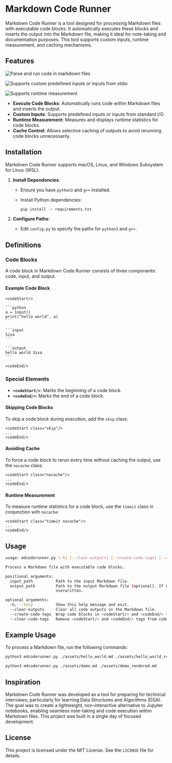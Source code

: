 # Markdown Code Runner

Markdown Code Runner is a tool designed for processing Markdown files with executable code blocks. It automatically executes these blocks and inserts the output into the Markdown file, making it ideal for note-taking and documentation purposes. This tool supports custom inputs, runtime measurement, and caching mechanisms.

## Features

![Parse and run code in markdown files](assets/imgs/demo1.png)

![Supports custom predefined inputs or inputs from stdio](assets/imgs/demo2.png)

![Supports runtime measurement](assets/imgs/timeit.jpeg)

- **Execute Code Blocks**: Automatically runs code within Markdown files and inserts the output.
- **Custom Inputs**: Supports predefined inputs or inputs from standard I/O.
- **Runtime Measurement**: Measures and displays runtime statistics for code blocks.
- **Cache Control**: Allows selective caching of outputs to avoid rerunning code blocks unnecessarily.

## Installation

Markdown Code Runner supports macOS, Linux, and Windows Subsystem for Linux (WSL).

1. **Install Dependencies**:

   - Ensure you have `python3` and `g++` installed.
   - Install Python dependencies:

     ```bash
     pip install -r requirements.txt
     ```
2. **Configure Paths**:

   - Edit `config.py` to specify the paths for `python3` and `g++`.

## Definitions

### Code Blocks

A code block in Markdown Code Runner consists of three components: code, input, and output.

#### Example Code Block

````
<codeStart/>

```python
a = input()
print("hello world", a)
```

```input
Siva
```

```output
hello world Siva
```

<codeEnd/>
````

### Special Elements

- **`<codeStart/>`**: Marks the beginning of a code block.
- **`<codeEnd/>`**: Marks the end of a code block.

#### Skipping Code Blocks

To skip a code block during execution, add the `skip` class:

```
<codeStart class="skip"/>
...
<codeEnd/>
```

#### Avoiding Cache

To force a code block to rerun every time without caching the output, use the `nocache` class:

```
<codeStart class="nocache"/>
...
<codeEnd/>
```

#### Runtime Measurement

To measure runtime statistics for a code block, use the `timeit` class in conjunction with `nocache`:

```
<codeStart class="timeit nocache"/>
...
<codeEnd/>
```

## Usage

```bash
usage: mdcoderunner.py [-h] [--clear-outputs] [--create-code-tags] [--clear-code-tags] input_path [output_path]

Process a Markdown file with executable code blocks.

positional arguments:
  input_path          Path to the input Markdown file.
  output_path         Path to the output Markdown file (optional). If not provided, the input file will be
                      overwritten.

optional arguments:
  -h, --help          Show this help message and exit.
  --clear-outputs     Clear all code outputs in the Markdown file.
  --create-code-tags  Wrap code blocks in <codeStart/> and <codeEnd/> tags.
  --clear-code-tags   Remove <codeStart/> and <codeEnd/> tags from code blocks.
```

## Example Usage

To process a Markdown file, run the following commands:

```bash
python3 mdcoderunner.py ./assets/hello_world.md ./assets/hello_world_rendered.md
```

```bash
python3 mdcoderunner.py ./assets/demo.md ./assets/demo_rendered.md
```

## Inspiration

Markdown Code Runner was developed as a tool for preparing for technical interviews, particularly for learning Data Structures and Algorithms (DSA). The goal was to create a lightweight, non-interactive alternative to Jupyter notebooks, enabling seamless note-taking and code execution within Markdown files. This project was built in a single day of focused development.

## License

This project is licensed under the MIT License. See the `LICENSE` file for details.
